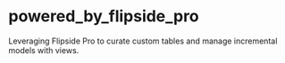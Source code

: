 # powered_by_flipside_pro
 Leveraging Flipside Pro to curate custom tables and manage incremental models with views. 
